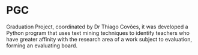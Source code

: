 # PGC

Graduation Project, coordinated by Dr Thiago Covões, it was developed a Python program that uses text mining techniques to identify teachers who have greater affinity with the research area of a work subject to evaluation, forming an evaluating board.
